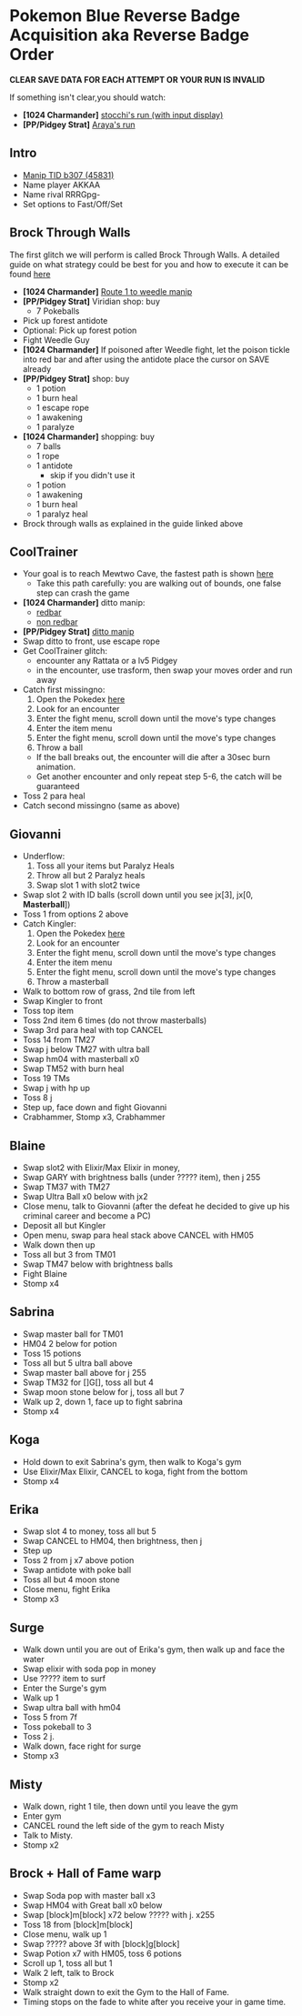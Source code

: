 # Pokemon Blue Reverse Badge Acquisition aka Reverse Badge Order
**CLEAR SAVE DATA FOR EACH ATTEMPT OR YOUR RUN IS INVALID**

If something isn't clear,you should watch:
  - **[1024 Charmander]** [stocchi's run (with input display)](https://youtu.be/jm6ZpCosUrY)
  - **[PP/Pidgey Strat]** [Araya's run](https://youtu.be/X9TnclhdQRg)

## Intro

- [Manip TID b307 (45831)](https://youtu.be/iH0kW5fd6XA)
- Name player AKKAA
- Name rival RRRGpg-
- Set options to Fast/Off/Set

## Brock Through Walls

The first glitch we will perform is called Brock Through Walls.
A detailed guide on what strategy could be best for you and how to execute it can be found [here](resources/Brock-Through-Walls-Guide.md)

- **[1024 Charmander]** [Route 1 to weedle manip](https://www.youtube.com/watch?v=ZbAv0m19v9g)
- **[PP/Pidgey Strat]** Viridian shop: buy
  - 7 Pokeballs
- Pick up forest antidote
- Optional: Pick up forest potion
- Fight Weedle Guy
- **[1024 Charmander]** If poisoned after Weedle fight, let the poison tickle into red bar and after using the antidote place the cursor on SAVE already
- **[PP/Pidgey Strat]** shop: buy
  - 1 potion
  - 1 burn heal
  - 1 escape rope
  - 1 awakening
  - 1 paralyze
- **[1024 Charmander]** shopping: buy
  - 7 balls
  - 1 rope
  - 1 antidote
    - skip if you didn't use it
  - 1 potion
  - 1 awakening
  - 1 burn heal
  - 1 paralyz heal
- Brock through walls as explained in the guide linked above

## CoolTrainer

- Your goal is to reach Mewtwo Cave, the fastest path is shown [here](https://youtu.be/7jT0nZStQNU)
  - Take this path carefully: you are walking out of bounds, one false step can crash the game
- **[1024 Charmander]** ditto manip:
  - [redbar](https://www.youtube.com/watch?v=zofvpQK4dFQ)
  - [non redbar](https://www.youtube.com/watch?v=aIE01IgqhFw&list=PLFAPrbMDJZ2LS1c8W46jPxlMB5QQpyKMv&index=4)
- **[PP/Pidgey Strat]** [ditto manip](https://youtu.be/alE01lgqhFw)
- Swap ditto to front, use escape rope
- Get CoolTrainer glitch:
  - encounter any Rattata or a lv5 Pidgey
  - in the encounter, use trasform, then swap your moves order and run away
- Catch first missingno:
  1. Open the Pokedex [here](https://www.gunnermaniac.com/pokeworld?map=1#64/221)
  2. Look for an encounter
  3. Enter the fight menu, scroll down until the move's type changes
  4. Enter the item menu
  5. Enter the fight menu, scroll down until the move's type changes
  6. Throw a ball
    - If the ball breaks out, the encounter will die after a 30sec burn animation.
    - Get another encounter and only repeat step 5-6, the catch will be guaranteed
- Toss 2 para heal
- Catch second missingno (same as above)

## Giovanni

- Underflow:
  1. Toss all your items but Paralyz Heals
  2. Throw all but 2 Paralyz heals
  3. Swap slot 1 with slot2 twice
- Swap slot 2 with ID balls (scroll down until you see jx[3], jx[0, **Masterball**])
- Toss 1 from options 2 above
- Catch Kingler:
  1. Open the Pokedex [here](https://www.gunnermaniac.com/pokeworld?map=1#65/221)
  2. Look for an encounter
  3. Enter the fight menu, scroll down until the move's type changes
  4. Enter the item menu
  5. Enter the fight menu, scroll down until the move's type changes
  6. Throw a masterball
- Walk to bottom row of grass, 2nd tile from left
- Swap Kingler to front
- Toss top item
- Toss 2nd item 6 times (do not throw masterballs)
- Swap 3rd para heal with top CANCEL
- Toss 14 from TM27
- Swap j below TM27 with ultra ball
- Swap hm04 with masterball x0
- Swap TM52 with burn heal
- Toss 19 TMs
- Swap j with hp up
- Toss 8 j
- Step up, face down and fight Giovanni
- Crabhammer, Stomp x3, Crabhammer

## Blaine

- Swap slot2 with Elixir/Max Elixir in money,
- Swap GARY with brightness balls (under ????? item), then j 255
- Swap TM37 with TM27
- Swap Ultra Ball x0 below with jx2
- Close menu, talk to Giovanni (after the defeat he decided to give up his criminal career and become a PC)
- Deposit all but Kingler
- Open menu, swap para heal stack above CANCEL with HM05
- Walk down then up
- Toss all but 3 from TM01
- Swap TM47 below with brightness balls
- Fight Blaine
- Stomp x4

## Sabrina

- Swap master ball for TM01
- HM04 2 below for potion
- Toss 15 potions
- Toss all but 5 ultra ball above
- Swap master ball above for j 255
- Swap TM32 for []G[], toss all but 4
- Swap moon stone below for j, toss all but 7
- Walk up 2, down 1, face up to fight sabrina
- Stomp x4

## Koga

- Hold down to exit Sabrina's gym, then walk to Koga's gym
- Use Elixir/Max Elixir, CANCEL to koga, fight from the bottom
- Stomp x4

## Erika

- Swap slot 4 to money, toss all but 5
- Swap CANCEL to HM04, then brightness, then j
- Step up
- Toss 2 from j x7 above potion
- Swap antidote with poke ball
- Toss all but 4 moon stone
- Close menu, fight Erika
- Stomp x3

## Surge

- Walk down until you are out of Erika's gym, then walk up and face the water
- Swap elixir with soda pop in money
- Use ????? item to surf
- Enter the Surge's gym
- Walk up 1
- Swap ultra ball with hm04
- Toss 5 from 7f
- Toss pokeball to 3
- Toss 2 j.
- Walk down, face right for surge
- Stomp x3

## Misty

- Walk down, right 1 tile, then down until you leave the gym
- Enter gym
- CANCEL round the left side of the gym to reach Misty
- Talk to Misty.
- Stomp x2

## Brock + Hall of Fame warp

- Swap Soda pop with master ball x3
- Swap HM04 with Great ball x0 below
- Swap [block]m[block] x72 below ????? with j. x255
- Toss 18 from [block]m[block]
- Close menu, walk up 1
- Swap ????? above 3f with [block]g[block]
- Swap Potion x7 with HM05, toss 6 potions
- Scroll up 1, toss all but 1
- Walk 2 left, talk to Brock
- Stomp x2
- Walk straight down to exit the Gym to the Hall of Fame.
- Timing stops on the fade to white after you receive your in game time.
